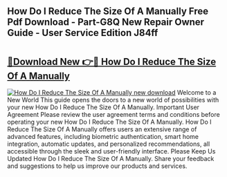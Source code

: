 ## How Do I Reduce The Size Of A Manually Free Pdf Download - Part-G8Q New Repair Owner Guide - User Service Edition J84ff

# <h2><a href="http://bc37464.oget.top/?id=How+Do+I+Reduce+The+Size+Of+A+Manually">🔗Download New 👉🔴 How Do I Reduce The Size Of A Manually</a></h2>

[![How Do I Reduce The Size Of A Manually new download](https://i.imgur.com/5g1atiW.png)](http://bc37464.oget.top/?id=How+Do+I+Reduce+The+Size+Of+A+Manually)
Welcome to a New World This guide opens the doors to a new world of possibilities with your new How Do I Reduce The Size Of A Manually. Important User Agreement Please review the user agreement terms and conditions before operating your new How Do I Reduce The Size Of A Manually. How Do I Reduce The Size Of A Manually offers users an extensive range of advanced features, including biometric authentication, smart home integration, automatic updates, and personalized recommendations, all accessible through the sleek and user-friendly interface. Please Keep Us Updated How Do I Reduce The Size Of A Manually. Share your feedback and suggestions to help us improve our products and services.
